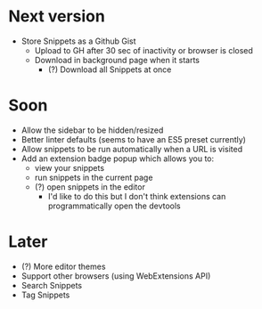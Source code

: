 # Next version

* Store Snippets as a Github Gist
  * Upload to GH after 30 sec of inactivity or browser is closed
  * Download in background page when it starts
    * (?) Download all Snippets at once

# Soon

* Allow the sidebar to be hidden/resized
* Better linter defaults (seems to have an ES5 preset currently)
* Allow snippets to be run automatically when a URL is visited
* Add an extension badge popup which allows you to:
  * view your snippets
  * run snippets in the current page
  * (?) open snippets in the editor
    * I'd like to do this but I don't think extensions can programmatically open the devtools

# Later

* (?) More editor themes
* Support other browsers (using WebExtensions API)
* Search Snippets
* Tag Snippets
